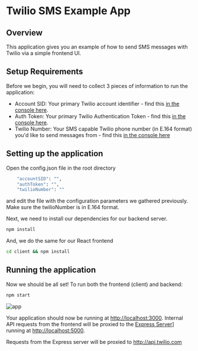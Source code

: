 # Twilio SMS Example App

## Overview

This application gives you an example of how to send SMS messages 
with Twilio via a simple frontend UI.

## Setup Requirements

Before we begin, you will need to collect 3 pieces of information to run the application:
- Account SID: Your primary Twilio account identifier - find this [in the console here](https://www.twilio.com/console).
- Auth Token: Your primary Twilio Authentication Token - find this [in the console here](https://www.twilio.com/console).
- Twilio Number: Your SMS capable Twilio phone number (in E.164 format) you'd like to send messages from - find this [in the console here](https://www.twilio.com/console/phone-numbers/incoming)

## Setting up the application

Open the config.json file in the root directory

```bash
    "accountSID": "",
    "authToken": "",
    "twilioNumber": ""
```

and edit the file with the configuration parameters we gathered previously. Make sure the twilioNumber is in E.164 format.

Next, we need to install our dependencies for our backend server.

```bash
npm install
```

And, we do the same for our React frontend

```bash
cd client && npm install
```

## Running the application

Now we should be all set! To run both the frontend (client) and backend:

```bash
npm start
```

![app](https://github.com/mmenschig/twilios-smexample/blob/master/app.png?raw=true)

Your application should now be running at [http://localhost:3000](http://localhost:3000). Internal API requests from the frontend will be proxied to the [Express Server](https://expressjs.com/)] running at [http://localhost:5000](http://localhost:5000).

Requests from the Express server will be proxied to http://api.twilio.com
